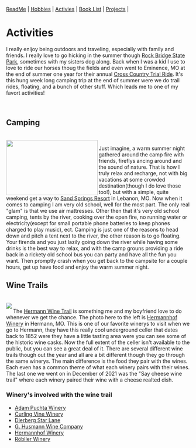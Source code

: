 [ReadMe](README.md) |
[Hobbies](Hobbies.md) |
[Activies](Activies.md) |
[Book List](BookList.md) |
[Projects](Projects.md) |

# **Activities**

I really enljoy being outdoors and traveling, especially with family and friends. I really love to go hicking in the summer though [Rock Bridge State Park](https://mostateparks.com/park/rock-bridge-memorial-state-park), sometimes with my sisters dog along. Back when I was a kid I use to love to ride our horses thoug the fields and even went to Eminence, MO at the end of summer one year for their annual [Cross Country Trial Ride](https://crosscountrytrailrides.com). It's this hung week long camping trip at the end of summer were we do trail rides, floating, and a bunch of other stuff. Which leads me to one of my favort activities!

<br>

## **Camping**  
<br>
<img src="https://encrypted-tbn0.gstatic.com/images?q=tbn:ANd9GcS-beSMOWSfuCA-GuaRG8K8ZpNKbgdYRGe1gQ&usqp=CAU" align="left" width="250" height="150"/>

Just imagine, a warm summer night gathered around the camp fire with friends, fireflys ancing around and the sound of nature. That is how I truly relax and recharge, not with big vacations at some crowded destination(though I do love those too!), but with a simple, quite weekend get a way to [Sand Springs Resort](https://www.sandspringresort.com) in Lebanon, MO. Now when it comes to camping I am very old school, well for the most part. The only real "glam" is that we use air mattresses. Other then that it's very old school camping, tents by the river, cooking over the open fire, no running water or electricity(except for small portable phone batteries to keep phones charged to play music), ect. Camping is just one of the reasons to head down and pitch a tent next to the river, the other reason is to go floating. Your firends and you just lazily going down the river while having some drinks is the best way to relax, and with the camp grouns providing a ride back in a rickety old school bus you can party and have all the fun you want. Then promptly crash when you get back to the campsite for a couple hours, get up have food and enjoy the warm summer night. 
<br>

## **Wine Trails**
<br>
<img src="https://encrypted-tbn0.gstatic.com/images?q=tbn:ANd9GcS3kKgeVwsHbLsHc5E3hmIDnMuL-Ml_AD4JEg&usqp=CAU" align="left"/>

The [Hermann Wine Trail](https://hermannwinetrail.com) is something me and my boyfriend love to do whenever we get the chance. The photo here to the left is [Hermannhof Winery](https://www.hermannhof.com) in Hermann, MO. This is one of our favorite winerys to visit when we go to Hermann, they have this really cool underground celler that dates back to 1852 were they have a little tasting area were you can see some of the historic wine casks. Now the full extent of the celler isn't available to the public, but you can see a great deal of it. There are several different wine trails though out the year and all are a bit different though they go through the same winerys. The main difference is the food they pair with the wines. Each even has a common theme of what each winery pairs with their wines. The last one we went on in December of 2021 was the "Say cheese wine trail" where each winery paired their wine with a cheese realted dish.

### Winery's involved with the wine trail
- [Adam Puchta Winery](https://adampuchtawine.com)
- [Curling Vine Winery](http://www.curlingvinewinery.com)
- [Dierberg Star Lane](https://www.hermannhof.com/tasting-room)
- [G. Husmann Wine Company](https://www.ghusmannwine.com)
- [Hermannhof Winery](https://www.hermannhof.com)
- [Röbller Winery](https://www.robllerwines.com)



